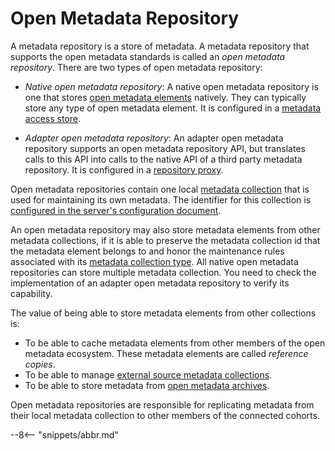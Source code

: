 <!-- SPDX-License-Identifier: CC-BY-4.0 -->
<!-- Copyright Contributors to the Egeria project. -->

# Open Metadata Repository

A metadata repository is a store of metadata. A metadata repository that supports the open metadata standards is called an *open metadata repository*.  There are two types of open metadata repository:

* *Native open metadata repository*: A native open metadata repository is one that stores [open metadata elements](/concepts/open-metadata-instances) natively.  They can typically store any type of open metadata element.  It is configured in a [metadata access store](/concepts/metadata-access-store).

* *Adapter open metadata repository*: An adapter open metadata repository supports an open metadata repository API, but translates calls to this API into calls to the native API of a third party metadata repository. It is configured in a [repository proxy](/concepts/repository-proxy).


Open metadata repositories contain one local [metadata collection](/concepts/metadata-collection) that is used for maintaining its own metadata.  The identifier for this collection is [configured in the server's configuration document](/concepts/metadata-collection-id).

An open metadata repository may also store metadata elements from other metadata collections, if it is able to preserve the metadata collection id that the metadata element belongs to and honor the maintenance rules associated with its [metadata collection type](/concepts/metadata-collection).  All native open metadata repositories can store multiple metadata collection.  You need to check the implementation of an adapter open metadata repository to verify its capability.

The value of being able to store metadata elements from other collections is:

* To be able to cache metadata elements from other members of the open metadata ecosystem.  These metadata elements are called *reference copies*.
* To be able to manage [external source metadata collections](/concepts/metadata-collection).
* To be able to store metadata from [open metadata archives](/concepts/open-metadata-archive).

Open metadata repositories are responsible for replicating metadata from their local metadata collection to other members of the connected cohorts.

--8<-- "snippets/abbr.md"


